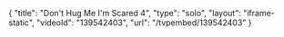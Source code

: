 {
    "title": "Don't Hug Me I'm Scared 4",
    "type": "solo",
    "layout": "iframe-static",
    "videoId": "139542403",
    "url": "\/tvpembed\/139542403"
}
